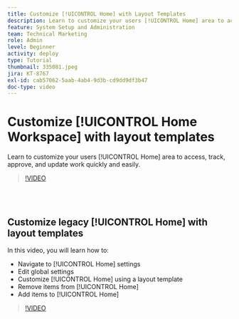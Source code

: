 ```yaml
---
title: Customize [!UICONTROL Home] with Layout Templates
description: Learn to customize your users [!UICONTROL Home] area to access, track, approve, and update work quickly and easily.
feature: System Setup and Administration
team: Technical Marketing
role: Admin
level: Beginner
activity: deploy
type: Tutorial
thumbnail: 335081.jpeg
jira: KT-8767
exl-id: cab57062-5aab-4ab4-9d3b-cd9dd9df3b47
doc-type: video
---
```

# Customize [!UICONTROL Home Workspace] with layout templates

Learn to customize your users [!UICONTROL Home] area to access, track, approve, and update work quickly and easily.

>[!VIDEO](https://video.tv.adobe.com/v/3428091/?quality=12&learn=on&enablevpops)

<br>
</br>

## Customize legacy [!UICONTROL Home] with layout templates

In this video, you will learn how to:

* Navigate to [!UICONTROL Home] settings
* Edit global settings
* Customize [!UICONTROL Home] using a layout template
* Remove items from [!UICONTROL Home]
* Add items to [!UICONTROL Home]

>[!VIDEO](https://video.tv.adobe.com/v/335081/?quality=12&learn=on&enablevpops)
